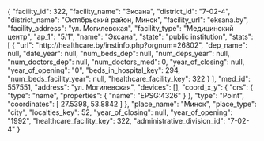 {
    "facility_id": 322,
    "facility_name": "Эксана",
    "district_id": "7-02-4",
    "district_name": "Октябрьский район, Минск",
    "facility_url": "eksana.by",
    "facility_address": "ул. Могилевская",
    "facility_type": "Медицинский центр",
    "ap_1": "5\/1",
    "name": "Эксана",
    "state": "public institution",
    "stats": [
        {
            "url": "http:\/\/healthcare.by\/instinfo.php?orgnum=26802",
            "dep_name": null,
            "date_year": null,
            "num_beds_dep": null,
            "num_deps_year": null,
            "num_doctors_dep": null,
            "num_doctors_med": 0,
            "year_of_closing": null,
            "year_of_opening": "0",
            "beds_in_hospital_key": 294,
            "num_beds_facility_year": null,
            "healthcare_facility_key": 322
        }
    ],
    "med_id": 557551,
    "address": "ул. Могилевская",
    "devices": [],
    "coord_x_y": {
        "crs": {
            "type": "name",
            "properties": {
                "name": "EPSG:4326"
            }
        },
        "type": "Point",
        "coordinates": [
            27.5398,
            53.8842
        ]
    },
    "place_name": "Минск",
    "place_type": "city",
    "localties_key": 52,
    "year_of_closing": null,
    "year_of_opening": "1992",
    "healthcare_facility_key": 322,
    "administrative_division_id": "7-02-4"
}